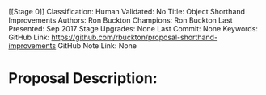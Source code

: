 [[Stage 0]]
Classification:
Human Validated: No
Title: Object Shorthand Improvements
Authors: Ron Buckton
Champions: Ron Buckton
Last Presented: Sep 2017
Stage Upgrades: 
None
Last Commit: None
Keywords: 
GitHub Link: https://github.com/rbuckton/proposal-shorthand-improvements
GitHub Note Link: None

# Proposal Description:
